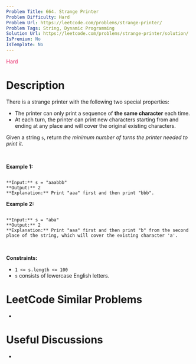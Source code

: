 ```yaml
---
Problem Title: 664. Strange Printer
Problem Difficulty: Hard
Problem Url: https://leetcode.com/problems/strange-printer/
Problem Tags: String, Dynamic Programming
Solution Url: https://leetcode.com/problems/strange-printer/solution/
IsPremium: No
IsTemplate: No
---
```


<span style="color: rgb(233, 30, 99);">Hard</span>

# Description

There is a strange printer with the following two special properties:


* The printer can only print a sequence of **the same character** each time.
* At each turn, the printer can print new characters starting from and ending at any place and will cover the original existing characters.


Given a string `s`, return *the minimum number of turns the printer needed to print it*.


 


**Example 1:**



```

**Input:** s = "aaabbb"
**Output:** 2
**Explanation:** Print "aaa" first and then print "bbb".

```

**Example 2:**



```

**Input:** s = "aba"
**Output:** 2
**Explanation:** Print "aaa" first and then print "b" from the second place of the string, which will cover the existing character 'a'.

```

 


**Constraints:**


* `1 <= s.length <= 100`
* `s` consists of lowercase English letters.




# LeetCode Similar Problems

- []()

# Useful Discussions

- []()
